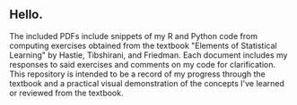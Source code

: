 ## Hello.

The included PDFs include snippets of my R and Python code from computing exercises obtained from the textbook "Elements of Statistical Learning" by Hastie, Tibshirani, and Friedman. 
Each document includes my responses to said exercises and comments on my code for clarification.
This repository is intended to be a record of my progress through the textbook and a practical visual demonstration of the concepts I've learned or reviewed from the textbook.
